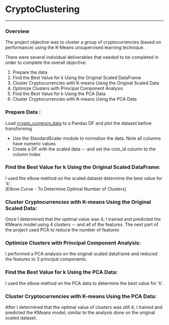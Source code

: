 # CryptoClustering
---
### Overview
The project objective was to cluster a group of cryptocurrencies (based on performance) using the K-Means unsupervised learning technique.  

There were several individual deliverables that needed to be completed in order to complete the overall objective:
<ol><li> Prepare the data </li>
    <li> Find the Best Value for k Using the Original Scaled DataFrame </li>
    <li> Cluster Cryptocurrencies with K-means Using the Original Scaled Data </li>
    <li> Optimize Clusters with Principal Component Analysis </li>
    <li> Find the Best Value for k Using the PCA Data </li>
    <li> Cluster Cryptocurrencies with K-means Using the PCA Data </li>
</ol>

### Prepare Data : 
Load [crypto_currency_data](/Resources/crypto_market_data.csv) to a Pandas DF and plot the dataset before transforming
<ul> <li> Use the StandardScaler module to normalize the data.  Note all columns have numeric values </li>
<li> Create a DF with the scaled data -- and set the coin_id column to the column index </li></ul>

### Find the Best Value for k Using the Original Scaled DataFrame: 
I used the elbow method on the scaled dataset determine the best value for 'k'.  
[Elbow Curve - To Determine Optimal Number of Clusters]



### Cluster Cryptocurrencies with K-means Using the Original Scaled Data: 
Once I determined that the optimal value was 4; I trained and predicted the KMeans model using 4 clusters -- and all of the features. The next part of the project used PCA to reduce the number of features


###  Optimize Clusters with Principal Component Analysis: 
I performed a PCA analysis on the original scaled dataframe and reduced the features to 3 principal components.


### Find the Best Value for k Using the PCA Data: 
I used the elbow method on the PCA data to determine the best value for 'k'.  


### Cluster Cryptocurrencies with K-means Using the PCA Data: 
After I determined that the optimal value of clusters was still 4; I trained and predicted the KMeans model; similar to the analysis done on the original scaled dataset.
